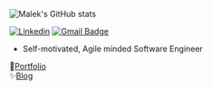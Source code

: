![Malek's GitHub stats](https://github-readme-stats.vercel.app/api?username=maleksmida&hide=contribs,issues&show_icons=true)

<!--## Hi there <img src="https://media.giphy.com/media/hvRJCLFzcasrR4ia7z/giphy.gif" width="25px">-->

<!--<img align="right" alt="GIF" src="https://media0.giphy.com/media/Y0gol5hgay5HMC0Vp6/giphy.gif" width="180" height="180" />-->

<!--**Who am I:**-->

[![Linkedin](https://img.shields.io/badge/-LinkedIn-blue?style=flat-square&logo=Linkedin&logoColor=white&link=https://www.linkedin.com/in/malek-smida-ba58b9153/)](https://www.linkedin.com/in/maleksmida/)
[![Gmail Badge](https://img.shields.io/badge/-Gmail-c14438?style=flat-square&logo=Gmail&logoColor=white&link=mailto:malek.ssmida@gmail.com)](mailto:malek.ssmida@gmail.com)

- Self-motivated, Agile minded Software Engineer

🚀[Portfolio](https://maleksmida.com/) <br/>
✨[Blog](https://maleksmida.blog/)

<!--<a href="https://app.daily.dev/malek_smida"><img src="https://api.daily.dev/devcards/d469e6922d644dfeb17b9d2d2b26f898.png?r=lpd" width="300" alt="malek smida's Dev Card"/></a>-->

<!--[![Top Langs](https://github-readme-stats.vercel.app/api/top-langs/?username=maleksmida)](https://github.com/anuraghazra/github-readme-stats)-->
